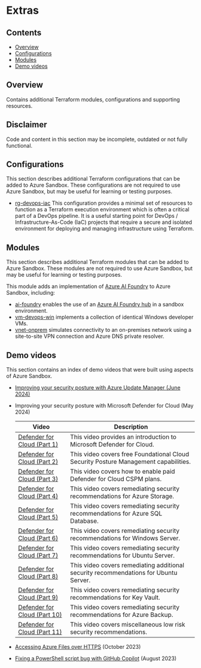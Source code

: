 # Extras

## Contents

* [Overview](#overview)
* [Configurations](#configurations)
* [Modules](#modules)
* [Demo videos](#demo-videos)

## Overview

Contains additional Terraform modules, configurations and supporting resources.

## Disclaimer

Code and content in this section may be incomplete, outdated or not fully functional.

## Configurations

This section describes additional Terraform configurations that can be added to Azure Sandbox. These configurations are not required to use Azure Sandbox, but may be useful for learning or testing purposes.

* [rg-devops-iac](./configurations/rg-devops-iac/) This configuration provides a minimal set of resources to function as a Terraform execution environment which is often a critical part of a DevOps pipeline. It is a useful starting point for DevOps / Infrastructure-As-Code (IaC) projects that require a secure and isolated environment for deploying and managing infrastructure using Terraform.

## Modules

This section describes additional Terraform modules that can be added to Azure Sandbox. These modules are not required to use Azure Sandbox, but may be useful for learning or testing purposes.

This module adds an implementation of [Azure AI Foundry](https://learn.microsoft.com/en-us/azure/ai-foundry/) to Azure Sandbox, including:

* [ai-foundry](./modules/ai-foundry/) enables the use of an [Azure AI Foundry hub](https://learn.microsoft.com/en-us/azure/ai-foundry/concepts/ai-resources) in a sandbox environment.
* [vm-devops-win](./modules/vm-devops-win/) implements a collection of identical Windows developer VMs.
* [vnet-onprem](./modules/vnet-onprem/) simulates connectivity to an on-premises network using a site-to-site VPN connection and Azure DNS private resolver.

## Demo videos

This section contains an index of demo videos that were built using aspects of Azure Sandbox.

* [Improving your security posture with Azure Update Manager (June 2024)](https://youtu.be/QjDE-JdbRD8)
* Improving your security posture with Microsoft Defender for Cloud (May 2024)

  Video | Description
  --- | ---
  [Defender for Cloud (Part 1)](https://youtu.be/G4QPSFIV6qQ) | This video provides an introduction to Microsoft Defender for Cloud.
  [Defender for Cloud (Part 2)](https://youtu.be/buXWnMrkXGE) | This video covers free Foundational Cloud Security Posture Management capabilities.
  [Defender for Cloud (Part 3)](https://youtu.be/rbtH9FyDrP8) | This video covers how to enable paid Defender for Cloud CSPM plans.
  [Defender for Cloud (Part 4)](https://youtu.be/Qynm6h7Yp6k) | This video covers remediating security recommendations for Azure Storage.
  [Defender for Cloud (Part 5)](https://youtu.be/mcdDRLBlLEg) | This video covers remediating security recommendations for Azure SQL Database.
  [Defender for Cloud (Part 6)](https://youtu.be/GA9ts3pSsvg) | This video covers remediating security recommendations for Windows Server.
  [Defender for Cloud (Part 7)](https://youtu.be/AxfKPxXkzA4) | This video covers remediating security recommendations for Ubuntu Server.
  [Defender for Cloud (Part 8)](https://youtu.be/h9AAFFdvCX4) | This video covers remediating additional security recommendations for Ubuntu Server.
  [Defender for Cloud (Part 9)](https://youtu.be/BzZxv4i9SK8) | This video covers remediating security recommendations for Key Vault.
  [Defender for Cloud (Part 10)](https://youtu.be/kYDhGpeM04Y) | This video covers remediating security recommendations for Azure Backup.
  [Defender for Cloud (Part 11)](https://youtu.be/O4mNKNuwN44) | This video covers miscellaneous low risk security recommendations.

* [Accessing Azure Files over HTTPS](https://youtu.be/6ft5rxET8Pc) (October 2023)
* [Fixing a PowerShell script bug with GitHub Copilot](https://youtu.be/xRgdzc_Rl9w) (August 2023)
